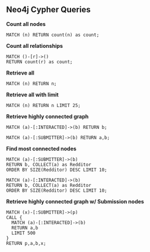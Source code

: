 ## Neo4j Cypher Queries

__Count all nodes__
```
MATCH (n) RETURN count(n) as count;
```

__Count all relationships__
```
MATCH ()-[r]->()
RETURN count(r) as count;
```

__Retrieve all__
```
MATCH (n) RETURN n;
```

__Retrieve all with limit__
```
MATCH (n) RETURN n LIMIT 25;
```

__Retrieve highly connected graph__
```
MATCH (a)-[:INTERACTED]->(b) RETURN b;
```
```
MATCH (a)-[:SUBMITTER]->(b) RETURN a,b;
```

__Find most connected nodes__
```
MATCH (a)-[:SUBMITTER]->(b)
RETURN b, COLLECT(a) as Redditor
ORDER BY SIZE(Redditor) DESC LIMIT 10;
```
```
MATCH (a)-[:INTERACTED]->(b)
RETURN b, COLLECT(a) as Redditor
ORDER BY SIZE(Redditor) DESC LIMIT 10;
```

__Retrieve highly connected graph w/ Submission nodes__
```
MATCH (x)-[:SUBMITTER]->(p)
CALL {
  MATCH (a)-[:INTERACTED]->(b)
  RETURN a,b
  LIMIT 500
}
RETURN p,a,b,x;
```